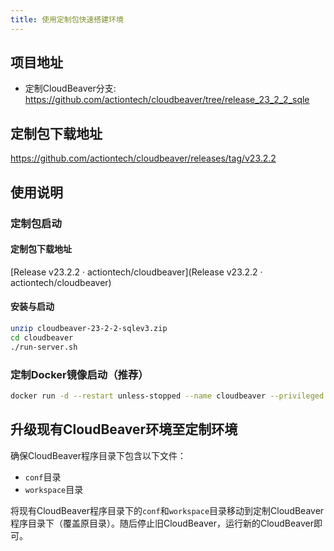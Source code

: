 ```yaml
---
title: 使用定制包快速搭建环境
---
```



## 项目地址
* 定制CloudBeaver分支: https://github.com/actiontech/cloudbeaver/tree/release_23_2_2_sqle


## 定制包下载地址
https://github.com/actiontech/cloudbeaver/releases/tag/v23.2.2

## 使用说明
### 定制包启动
#### 定制包下载地址

[Release v23.2.2 · actiontech/cloudbeaver](Release v23.2.2 · actiontech/cloudbeaver)

#### 安装与启动

```bash
unzip cloudbeaver-23-2-2-sqlev3.zip
cd cloudbeaver
./run-server.sh
```

### 定制Docker镜像启动（推荐）

```bash
docker run -d --restart unless-stopped --name cloudbeaver --privileged -it -p 8978:8978 actiontech/cloudbeaver:latest
```


## 升级现有CloudBeaver环境至定制环境

确保CloudBeaver程序目录下包含以下文件：

- `conf`目录
- `workspace`目录

将现有CloudBeaver程序目录下的`conf`和`workspace`目录移动到定制CloudBeaver程序目录下（覆盖原目录）。随后停止旧CloudBeaver，运行新的CloudBeaver即可。

